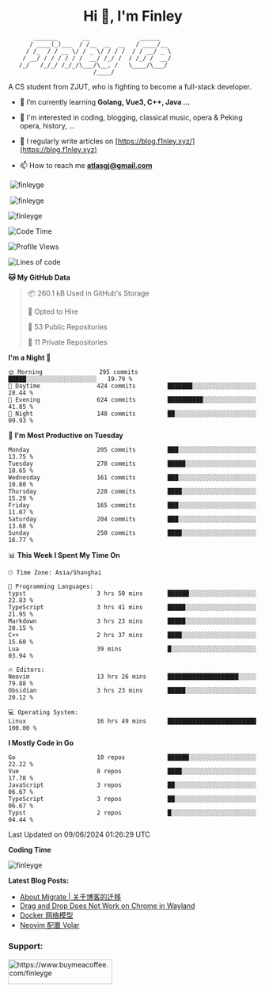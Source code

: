 <h1 align="center">Hi 👋, I'm Finley</h1>

```text
       _______       __              ______   
      / ____(_)___  / /__  __  __   / ____/__ 
     / /_  / / __ \/ / _ \/ / / /  / / __/ _ \
    / __/ / / / / / /  __/ /_/ /  / /_/ /  __/
   /_/   /_/_/ /_/_/\___/\__, /   \____/\___/
                        /____/                
```

<p align="left">

A CS student from ZJUT,
who is fighting to become a full-stack developer.

</p>

<p align="left">

- 🌱 I’m currently learning **Golang, Vue3, C++, Java ...**

- 🧠 I'm interested in coding, blogging, classical music, opera & Peking opera, history, ...

- 📝 I regularly write articles on [https://blog.f1nley.xyz/](https://blog.f1nley.xyz)

- 📫 How to reach me **atlasgj@gmail.com**

</p>

<p>&nbsp;<img align="center" src="https://github-readme-stats.vercel.app/api/top-langs/?username=finleyge&show_icons=true&locale=en&hide=javascript,html,tex" alt="finleyge" /></p>

<p>&nbsp;<img align="center" src="https://github-readme-stats.vercel.app/api?username=finleyge&show_icons=true&locale=en" alt="finleyge" /></p>

<p><img align="center" src="https://github-readme-streak-stats.herokuapp.com/?user=finleyge&" alt="finleyge" /></p>

<!--START_SECTION:waka-->
![Code Time](http://img.shields.io/badge/Code%20Time-1%2C556%20hrs%2014%20mins-blue)

![Profile Views](http://img.shields.io/badge/Profile%20Views-1-blue)

![Lines of code](https://img.shields.io/badge/From%20Hello%20World%20I%27ve%20Written-1.1%20million%20lines%20of%20code-blue)

**🐱 My GitHub Data** 

> 📦 260.1 kB Used in GitHub's Storage 
 > 
> 💼 Opted to Hire
 > 
> 📜 53 Public Repositories 
 > 
> 🔑 11 Private Repositories 
 > 
**I'm a Night 🦉** 

```text
🌞 Morning                295 commits         █████░░░░░░░░░░░░░░░░░░░░   19.79 % 
🌆 Daytime                424 commits         ███████░░░░░░░░░░░░░░░░░░   28.44 % 
🌃 Evening                624 commits         ██████████░░░░░░░░░░░░░░░   41.85 % 
🌙 Night                  148 commits         ██░░░░░░░░░░░░░░░░░░░░░░░   09.93 % 
```
📅 **I'm Most Productive on Tuesday** 

```text
Monday                   205 commits         ███░░░░░░░░░░░░░░░░░░░░░░   13.75 % 
Tuesday                  278 commits         █████░░░░░░░░░░░░░░░░░░░░   18.65 % 
Wednesday                161 commits         ███░░░░░░░░░░░░░░░░░░░░░░   10.80 % 
Thursday                 228 commits         ████░░░░░░░░░░░░░░░░░░░░░   15.29 % 
Friday                   165 commits         ███░░░░░░░░░░░░░░░░░░░░░░   11.07 % 
Saturday                 204 commits         ███░░░░░░░░░░░░░░░░░░░░░░   13.68 % 
Sunday                   250 commits         ████░░░░░░░░░░░░░░░░░░░░░   16.77 % 
```


📊 **This Week I Spent My Time On** 

```text
🕑︎ Time Zone: Asia/Shanghai

💬 Programming Languages: 
typst                    3 hrs 50 mins       ██████░░░░░░░░░░░░░░░░░░░   22.83 % 
TypeScript               3 hrs 41 mins       █████░░░░░░░░░░░░░░░░░░░░   21.95 % 
Markdown                 3 hrs 23 mins       █████░░░░░░░░░░░░░░░░░░░░   20.15 % 
C++                      2 hrs 37 mins       ████░░░░░░░░░░░░░░░░░░░░░   15.60 % 
Lua                      39 mins             █░░░░░░░░░░░░░░░░░░░░░░░░   03.94 % 

🔥 Editors: 
Neovim                   13 hrs 26 mins      ████████████████████░░░░░   79.88 % 
Obsidian                 3 hrs 23 mins       █████░░░░░░░░░░░░░░░░░░░░   20.12 % 

💻 Operating System: 
Linux                    16 hrs 49 mins      █████████████████████████   100.00 % 
```

**I Mostly Code in Go** 

```text
Go                       10 repos            ██████░░░░░░░░░░░░░░░░░░░   22.22 % 
Vue                      8 repos             ████░░░░░░░░░░░░░░░░░░░░░   17.78 % 
JavaScript               3 repos             ██░░░░░░░░░░░░░░░░░░░░░░░   06.67 % 
TypeScript               3 repos             ██░░░░░░░░░░░░░░░░░░░░░░░   06.67 % 
Typst                    2 repos             █░░░░░░░░░░░░░░░░░░░░░░░░   04.44 % 
```




 Last Updated on 09/06/2024 01:26:29 UTC
<!--END_SECTION:waka-->
**Coding Time**
<p>
       <img align="center" src="https://wakatime.com/share/@1f267603-cf28-47c9-a32c-2753500710e7/96d852e9-5832-42ff-acaa-a48a5371ba9d.svg" alt="finleyge" />
</p>

</p>


**Latest Blog Posts:**

<!-- BLOG-POST-LIST:START -->
- [About Migrate | 关于博客的迁移](https://blog.f1nley.xyz/post/about-migrate/)
- [Drag and Drop Does Not Work on Chrome in Wayland](https://blog.f1nley.xyz/post/web/drag-and-drop-doesnt-work-on-chrome-in-wayland/)
- [Docker 网络模型](https://blog.f1nley.xyz/post/docker/docker-network/)
- [Neovim 配置 Volar](https://blog.f1nley.xyz/post/vim/volar-config-in-2024/)
<!-- BLOG-POST-LIST:END -->

<h3 align="left">Support:</h3>

<p align="left">

<a href="https://www.buymeacoffee.com/finleyge"> <img align="left" src="https://cdn.buymeacoffee.com/buttons/v2/default-yellow.png" height="50" width="210" alt="https://www.buymeacoffee.com/finleyge" />

</a>
</p>
